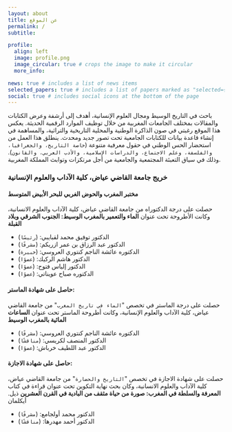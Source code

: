 ```yaml
---
layout: about
title: عن الموقع
permalink: /
subtitle:

profile:
  align: left
  image: profile.png
  image_circular: true # crops the image to make it circular
  more_info:

news: true # includes a list of news items
selected_papers: true # includes a list of papers marked as "selected={true}"
social: true # includes social icons at the bottom of the page
---
```


باحث في التاريخ الوسيط ومجال العلوم الإنسانية، أهدف إلى أرشفة وعرض الكتابات والمقالات بمختلف الجامعات المغربية من خلال توظيف الموارد الرقمية الحديثة. يعكس هذا الموقع رغبتي في صون الذاكرة الوطنية والمحلية التاريخية والتراثية، والمساهمة في إنشاء قاعدة بيانات للكتابات الجامعية تحت تصور جديد ومحدث. ينطلق هذا العمل من استحضار الحس الوطني في حقول معرفية متنوعة (`خاصة التاريخ، والجغرافيا، والفلسفة، وعلم الاجتماع، والدراسات الإسلامية، والأدب العربي، والقانون`). وذلك في سياق التعبئة المجتمعية والجامعية من أجل مرتكزات وتوابث المملكة المغربية.

### خريج جامعة القاضي عياض، كلية الآداب والعلوم الإنسانية

#### مختبر المغرب والحوض الغربي للبحر الأبيض المتوسط

حصلت على درجة الدكتوراه من جامعة القاضي عياض، كلية الآداب والعلوم الانسانية، وكانت الأطروحة تحت عنوان **الماء والتعمير بالمغرب الوسيط: الجنوب الشرقي وبلاد القبلة**

- الدكتور توفيق محمد لقبايبي: (`رئيسًا`)
- الدكتور عبد الرزاق بن عمر ازريكم: (`مشرفًا`)
- الدكتوره عائشة الناجم كنتوري العروسي: (`خبيرة`)
- الدكتور هاشم الركيك: (`عضوًا`) 
- الدكتور إلياس فتوح: (`عضوًا`)
- الدكتوره صباح عويناتي: (`عضوًا`)

#### حاصل على شهادة الماستر:

حصلت على درجة الماستر في تخصص "`الماء في تاريخ المغرب`" من جامعة القاضي عياض، كلية الآداب والعلوم الإنسانية، وكانت أطروحة الماستر تحت عنوان **الساعات المائية بالمغرب الوسيط**

- الدكتوره عائشة الناجم كنتوري العروسي: (`مشرفًا`)
- الدكتور المنصف لكريسي: (`مناقشًا`)
- الدكتور عبد اللطيف خرباش: (`عضوًا`)

#### حاصل على شهادة الاجازة:

حصلت على شهادة الاجازة في تخصص "`التاريخ والحضارة`" من جامعة القاضي عياض، كلية الآداب والعلوم الانسانية، وكان بحث نهاية التكوين تحت عنوان قراءة في كتاب **المعرفة والسلطة في المغرب: صورة من حياة مثقف من البادية في القرن العشرين** ذيل. أيكلمان

- الدكتور محمد أولجامع: (`مشرفًا`)
- الدكتور أحمد مهدرها: (`مناقشًا`)
